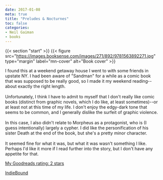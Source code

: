 ```yaml
---
date: 2017-01-08
meta: true
title: "Preludes & Nocturnes"
toc: false
categories:
- Neil Gaiman
- books
---
```


{{< section "start" >}}
{{< figure src="https://images.booksense.com/images/271/892/9781563892271.jpg" type="margin" label="mn-cover" alt="Book cover" >}}

I found this at a weekend getaway house I went to with some friends in upstate NY. I had been aware of "Sandman" for a while as a comic book that was supposed to be really good, so I made it my weekend reading--about exactly the right length.<br /><br />Unfortunately, I think I have to admit to myself that I don't really like comic books (distinct from graphic novels, which I do like, at least sometimes)--or at least not at this time of my life. I don't enjoy the edgy-dark tone that seems to be common, and I generally dislike the surfeit of graphic violence. <br /><br />In this case, I also didn't relate to Morpheus as a protagonist, who is (I guess intentionally) largely a cypher. I did like the personification of his sister Death at the end of the book, but she's a pretty minor character.<br /><br />It seemed fine for what it was, but what it was wasn't something I like. Perhaps I'd like it more if I read further into the story, but I don't have any appetite for that.

[My Goodreads rating: 2 stars](https://www.goodreads.com/review/show/1904277447)  

[IndieBound](https://www.indiebound.org/book/9781563892271)
